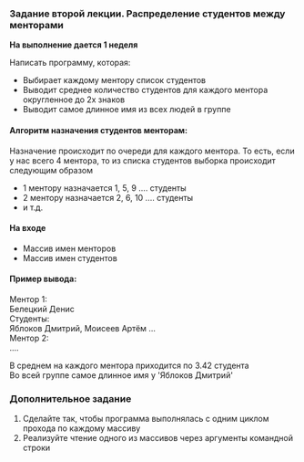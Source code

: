 ### Задание второй лекции. Распределение студентов между менторами
**На выполнение дается 1 неделя**

Написать программу, которая:
* Выбирает каждому ментору список студентов
* Выводит среднее количество студентов для каждого ментора округленное до 2х знаков
* Выводит самое длинное имя из всех людей в группе

#### Алгоритм назначения студентов менторам:
Назначение происходит по очереди для каждого ментора. То есть, если у нас всего 4 ментора, то из списка студентов выборка происходит следующим образом
* 1 ментору назначается 1, 5, 9 .... студенты
* 2 ментору назначается 2, 6, 10 .... студенты
* и т.д.

#### На входе
* Массив имен менторов
* Массив имен студентов

#### Пример вывода:
Ментор 1:\
Белецкий Денис  
Студенты: \
Яблоков Дмитрий, Моисеев Артём ... \
Ментор 2: \
....

В среднем на каждого ментора приходится по 3.42 студента \
Во всей группе самое длинное имя у 'Яблоков Дмитрий'

### Дополнительное задание
1. Сделайте так, чтобы программа выполнялась с одним циклом прохода по каждому массиву
2. Реализуйте чтение одного из массивов через аргументы командной строки
